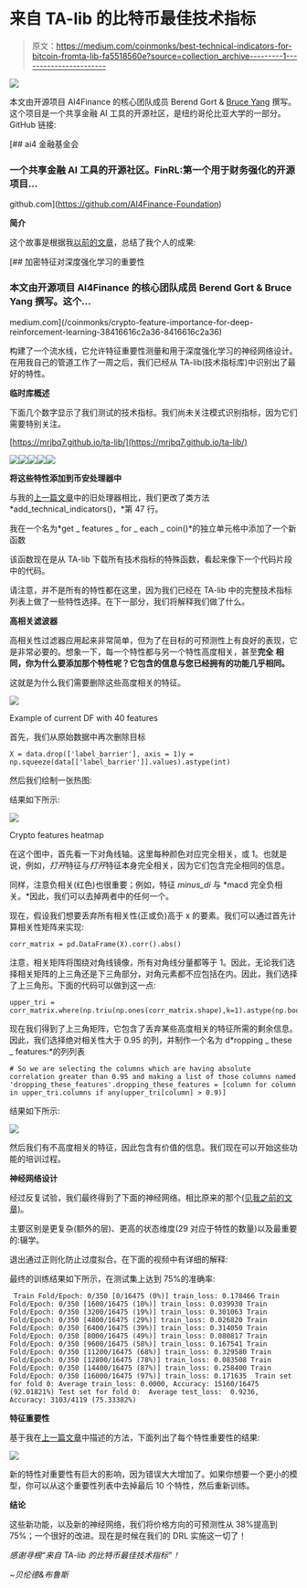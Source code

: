 # 来自 TA-lib 的比特币最佳技术指标

> 原文：<https://medium.com/coinmonks/best-technical-indicators-for-bitcoin-fromta-lib-fa5518560e?source=collection_archive---------1----------------------->

![](img/30e995adfb6c63ba2818d8cf840f4b59.png)

本文由开源项目 AI4Finance 的核心团队成员 Berend Gort & [Bruce Yang](https://ai4finance.medium.com/) 撰写。这个项目是一个共享金融 AI 工具的开源社区，是纽约哥伦比亚大学的一部分。GitHub 链接:

[](https://github.com/AI4Finance-Foundation) [## ai4 金融基金会

### 一个共享金融 AI 工具的开源社区。FinRL:第一个用于财务强化的开源项目…

github.com](https://github.com/AI4Finance-Foundation) 

**简介**

这个故事是根据我[以前的文章](/coinmonks/crypto-feature-importance-for-deep-reinforcement-learning-38416616c2a36-8416616c2a36)，总结了我个人的成果:

[](/coinmonks/crypto-feature-importance-for-deep-reinforcement-learning-38416616c2a36-8416616c2a36) [## 加密特征对深度强化学习的重要性

### 本文由开源项目 AI4Finance 的核心团队成员 Berend Gort & Bruce Yang 撰写。这个…

medium.com](/coinmonks/crypto-feature-importance-for-deep-reinforcement-learning-38416616c2a36-8416616c2a36) 

构建了一个流水线，它允许特征重要性测量和用于深度强化学习的神经网络设计。在用我自己的管道工作了一周之后，我们已经从 TA-lib(技术指标库)中识别出了最好的特性。

**临时库概述**

下面几个数字显示了我们测试的技术指标。我们尚未关注模式识别指标，因为它们需要特别关注。

[https://mrjbq7.github.io/ta-lib/](https://mrjbq7.github.io/ta-lib/)

![](img/7b798c01b755af952833a36292008ef6.png)![](img/cddfd26bf9e85f9babca1c1cd84b3fe2.png)![](img/d7a17cfb797b1d688736ba5fc5211153.png)![](img/644b135bb621867b3593b57b79976382.png)![](img/39c346b7316ec040e0942872549a466b.png)

**将这些特性添加到币安处理器中**

与我的[上一篇文章](/coinmonks/crypto-feature-importance-for-deep-reinforcement-learning-38416616c2a36-8416616c2a36)中的旧处理器相比，我们更改了类方法 *add_technical_indicators()，*第 47 行。

我在一个名为*get _ features _ for _ each _ coin()*的独立单元格中添加了一个新函数

该函数现在是从 TA-lib 下载所有技术指标的特殊函数，看起来像下一个代码片段中的代码。

请注意，并不是所有的特性都在这里，因为我们已经在 TA-lib 中的完整技术指标列表上做了一些特性选择。在下一部分，我们将解释我们做了什么。

**高相关滤波器**

高相关性过滤器应用起来非常简单，但为了在目标的可预测性上有良好的表现，它是非常必要的。想象一下，每一个特性都与另一个特性高度相关，甚至**完全** **相同，你为什么要添加那个特性呢？它包含的信息与您已经拥有的功能几乎相同。**

这就是为什么我们需要删除这些高度相关的特征。

![](img/d1cf870225124ff12fd60893cf06d8a0.png)

Example of current DF with 40 features

首先，我们从原始数据中再次删除目标

```
X = data.drop(['label_barrier'], axis = 1)y = np.squeeze(data[['label_barrier']].values).astype(int)
```

然后我们绘制一张热图:

结果如下所示:

![](img/56315bf8c81799828dcd8cca31c9321c.png)

Crypto features heatmap

在这个图中，首先看一下对角线轴。这里每种颜色对应完全相关，或 1。也就是说，例如，*打开*特征与*打开*特征本身完全相关，因为它们包含完全相同的信息。

同样，注意负相关(红色)也很重要；例如，特征 *minus_di* 与 *macd 完全负相关。*因此，我们可以去掉两者中的任何一个。

现在，假设我们想要丢弃所有相关性(正或负)高于 x 的要素。我们可以通过首先计算相关性矩阵来实现:

```
corr_matrix = pd.DataFrame(X).corr().abs()
```

注意，相关矩阵将围绕对角线镜像，所有对角线分量都等于 1。因此，无论我们选择相关矩阵的上三角还是下三角部分，对角元素都不应包括在内。因此，我们选择了上三角形。下面的代码可以做到这一点:

```
upper_tri = corr_matrix.where(np.triu(np.ones(corr_matrix.shape),k=1).astype(np.bool))
```

现在我们得到了上三角矩阵，它包含了丢弃某些高度相关的特征所需的剩余信息。因此，我们选择绝对相关性大于 0.95 的列，并制作一个名为 d*ropping _ these _ features:*的列列表

```
# So we are selecting the columns which are having absolute correlation greater than 0.95 and making a list of those columns named 'dropping_these_features'.dropping_these_features = [column for column in upper_tri.columns if any(upper_tri[column] > 0.9)]
```

结果如下所示:

![](img/2e516bb198f177bac2d23873e52267f9.png)

然后我们有不高度相关的特征，因此包含有价值的信息。我们现在可以开始这些功能的培训过程。

**神经网络设计**

经过反复试验，我们最终得到了下面的神经网络。相比原来的那个[(见我之前的文章)](/coinmonks/crypto-feature-importance-for-deep-reinforcement-learning-38416616c2a36-8416616c2a36)。

主要区别是更复杂(额外的层)、更高的状态维度(29 对应于特性的数量)以及最重要的:辍学。

退出通过正则化防止过度拟合。在下面的视频中有详细的解释:

最终的训练结果如下所示，在测试集上达到 75%的准确率:

```
 Train Fold/Epoch: 0/350 [0/16475 (0%)] train_loss: 0.178466 Train Fold/Epoch: 0/350 [1600/16475 (10%)] train_loss: 0.039930 Train Fold/Epoch: 0/350 [3200/16475 (19%)] train_loss: 0.301063 Train Fold/Epoch: 0/350 [4800/16475 (29%)] train_loss: 0.026820 Train Fold/Epoch: 0/350 [6400/16475 (39%)] train_loss: 0.314050 Train Fold/Epoch: 0/350 [8000/16475 (49%)] train_loss: 0.080817 Train Fold/Epoch: 0/350 [9600/16475 (58%)] train_loss: 0.167541 Train Fold/Epoch: 0/350 [11200/16475 (68%)] train_loss: 0.329580 Train Fold/Epoch: 0/350 [12800/16475 (78%)] train_loss: 0.083508 Train Fold/Epoch: 0/350 [14400/16475 (87%)] train_loss: 0.258400 Train Fold/Epoch: 0/350 [16000/16475 (97%)] train_loss: 0.171635  Train set for fold 0: Average train_loss: 0.0000, Accuracy: 15160/16475 (92.01821%) Test set for fold 0:  Average test_loss:  0.9236, Accuracy: 3103/4119 (75.33382%)
```

**特征重要性**

基于我在[上一篇文章](/coinmonks/crypto-feature-importance-for-deep-reinforcement-learning-38416616c2a36-8416616c2a36)中描述的方法，下面列出了每个特性重要性的结果:

![](img/14e89a2cc87e3ef024752029e48ece60.png)

新的特性对重要性有巨大的影响，因为错误大大增加了。如果你想要一个更小的模型，你可以从这个重要性列表中去掉最后 10 个特性，然后重新训练。

**结论**

这些新功能，以及新的神经网络，我们将价格方向的可预测性从 38%提高到 75%；一个很好的改进。现在是时候在我们的 DRL 实施这一切了！

*感谢寻根“来自 TA-lib 的比特币最佳技术指标”！*

*~贝伦德&布鲁斯*